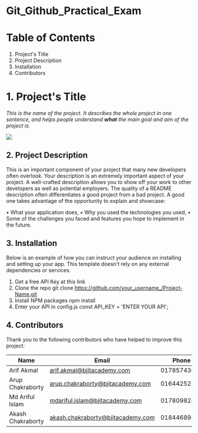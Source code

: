 # Git_Github_Practical_Exam

# Table of Contents
1. Project's Title
2. Project Description
3. Installation
4. Contributors

# 1. Project's Title
*This is the name of the project. It describes the whole project in one sentence, and helps people understand **what** the main goal and aim of the project is.*

![](https://pandao.github.io/editor.md/examples/images/8.jpg)


## 2. Project Description
This is an important component of your project that many new developers often overlook.
Your description is an extremely important aspect of your project. A well-crafted description
allows you to show off your work to other developers as well as potential employers.
The quality of a README description often differentiates a good project from a bad project.
A good one takes advantage of the opportunity to explain and showcase:

• What your application does,
• Why you used the technologies you used,
• Some of the challenges you faced and features you hope to implement in the future.

## 3. Installation
Below is an example of how you can instruct your audience on installing and setting up your
app. This template doesn't rely on any external dependencies or services.
1. Get a free API Key at this link
2. Clone the repo
git clone https://github.com/your_username_/Project-Name.git
3. Install NPM packages
npm install
4. Enter your API in config.js
const API_KEY = 'ENTER YOUR API';

## 4. Contributors
Thank you to the following contributors who have helped to improve this project:

Name | Email | Phone
------------- | ------------- | -------------
Arif Akmal | arif.akmal@bjitacademy.com | 01785743006
Arup Chakraborty | arup.chakraborty@bjitacademy.com | 01644252337
Md Ariful Islam | mdariful.islam@bjitacademy.com | 01780982495
Akash Chakraborty | akash.chakraborty@bjitacademy.com | 01844689817